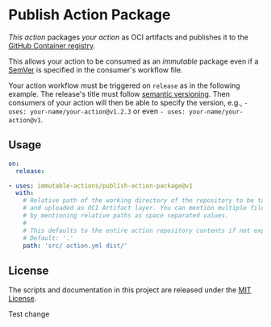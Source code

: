# Publish Action Package

_This action_ packages _your action_ as OCI artifacts and publishes it to the [GitHub Container registry](ghcr.io).

This allows your action to be consumed as an _immutable_ package even if a [SemVer](https://semver.org/) is specified in the consumer's workflow file.

Your action workflow must be triggered on `release` as in the following example. The release's title must follow [semantic versioning](https://semver.org/).
Then consumers of your action will then be able to specify the version, e.g., `- uses: your-name/your-action@v1.2.3` or even `- uses: your-name/your-action@v1`.

## Usage

<!-- start usage -->
```yaml
on:
  release:

- uses: immutable-actions/publish-action-package@v1
  with:
    # Relative path of the working directory of the repository to be tar archived
    # and uploaded as OCI Artifact layer. You can mention multiple files/folders
    # by mentioning relative paths as space separated values.
    #
    # This defaults to the entire action repository contents if not explicitly defined.
    # Default: '.'
    path: 'src/ action.yml dist/'
```
<!-- end usage -->

## License

The scripts and documentation in this project are released under the [MIT License](LICENSE).

Test change
